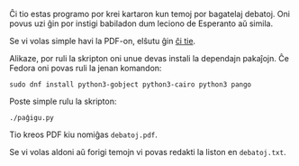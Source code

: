 Ĉi tio estas programo por krei kartaron kun temoj por bagatelaj
debatoj. Oni povus uzi ĝin por instigi babiladon dum leciono de
Esperanto aŭ simila.

Se vi volas simple havi la PDF-on, elŝutu ĝin [ĉi
tie](https://github.com/bpeel/debatoj/raw/master/debatoj.pdf).

Alikaze, por ruli la skripton oni unue devas instali la dependajn
pakaĵojn. Ĉe Fedora oni povas ruli la jenan komandon:

    sudo dnf install python3-gobject python3-cairo python3 pango

Poste simple rulu la skripton:

    ./paĝigu.py

Tio kreos PDF kiu nomiĝas `debatoj.pdf`.

Se vi volas aldoni aŭ forigi temojn vi povas redakti la liston en
`debatoj.txt`.

